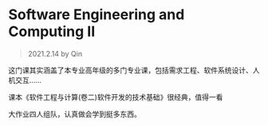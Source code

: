 # Software Engineering and Computing II

> 2021.2.14 by Qin

这门课其实涵盖了本专业高年级的多门专业课，包括需求工程、软件系统设计、人机交互……  

课本《软件工程与计算(卷二)软件开发的技术基础》很经典，值得一看

大作业四人组队，认真做会学到挺多东西。
